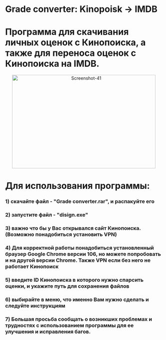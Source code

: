 ﻿# Grade converter: Kinopoisk -> IMDB


# Программа для скачивания личных оценок с Кинопоиска, а также для переноса оценок с Кинопоиска на IMDB.

<p align="center">
  <img width="460" height="300" src="https://i.ibb.co/R9XL3F3/Screenshot-41.png" alt="Screenshot-41">
</p>


# Для использования программы:
### 1) скачайте файл - "Grade converter.rar", и распакуйте его
### 2) запустите файл - "disign.exe"
### 3) важно что бы у Вас открывался сайт Кинопоиска. (Возможно понадобиться установить VPN)
### 4) Для корректной работы понадобиться установленный браузер Google Chrome версии 106, но можете попробовать и на другой версии Chrome. Также VPN если без него не работает Кинопоиск
### 5) введите ID Кинопоиска в которого нужно спарсить оценки, и укажите путь для сохранения файлов 
### 6) выбирайте в меню, что именно Вам нужно сделать и следуйте инструкциям
### 7) Большая просьба сообщать о возникших проблемах и трудностях с использованием программы для ее улучшения и исправления багов.


